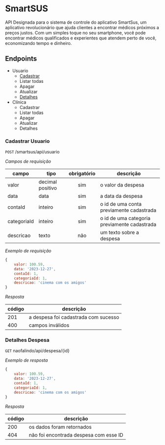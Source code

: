 # SmartSUS

API Designada para o sistema de controle do aplicativo SmartSus, um aplicativo revolucionário que ajuda clientes a encontrar médicos próximos a preços justos. Com um simples toque no seu smartphone, você pode encontrar médicos qualificados e experientes que atendem perto de você, economizando tempo e dinheiro.

## Endpoints

- Usuario
    - [Cadastrar](#cadastrar-despesa)
    - Listar todas
    - Apagar
    - Atualizar
    - [Detalhes](#detalhes-despesa)
- Clínica
    - Cadastrar
    - Listar todas
    - Apagar
    - Atualizar
    - Detalhes

### Cadastrar Usuario

`POST` /smartsus/api/usuario

*Campos de requisição*

| campo | tipo | obrigatório | descrição
|-------|------|:-------------:|----------
|valor|decimal positivo|sim| o valor da despesa
|data|data|sim| a data da despesa
|contaId|inteiro|sim| o id de uma conta previamente cadastrada
|categoriaId|inteiro|sim| o id de uma categoria previamente cadastrada
|descricao|texto|não| um texto sobre a despesa

*Exemplo de requisição*

```js
{
    valor: 100.59,
    data: '2023-12-27',
    contaId: 1,
    categoriaId: 1,
    descricao: 'cinema com os amigos'
}
```

*Resposta*

| código | descrição 
|--------|----------
|201| a despesa foi cadastrada com sucesso
|400| campos inválidos

### Detalhes Despesa

`GET` naofalindo/api/despesa/{id}

*Exemplo de resposta*

```js
{
    valor: 100.59,
    data: '2023-12-27',
    contaId: 1,
    categoriaId: 1,
    descricao: 'cinema com os amigos'
}
```

*Resposta*

| código | descrição 
|--------|----------
|200| os dados foram retornados
|404| não foi encontrada despesa com esse ID
